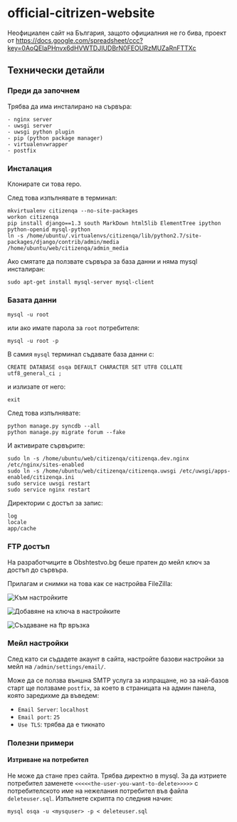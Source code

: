 official-citrizen-website
=========================

Неофициален сайт на България, защото официалния не го бива, проект от https://docs.google.com/spreadsheet/ccc?key=0AoQEIaPHnvx6dHVWTDJIUDBrN0FEOURzMUZaRnFTTXc


## Технически детайли


### Преди да започнем

Трябва да има инсталирано на сървъра:

    - nginx server
    - uwsgi server
    - uwsgi python plugin
    - pip (python package manager)
    - virtualenvwrapper
    - postfix
	
### Инсталация

Клонирате си това repo.

След това изпълнявате в терминал:

```
mkvirtualenv citizenqa --no-site-packages
workon citizenqa
pip install django==1.3 south MarkDown html5lib ElementTree ipython python-openid mysql-python
ln -s /home/ubuntu/.virtualenvs/citizenqa/lib/python2.7/site-packages/django/contrib/admin/media /home/ubuntu/web/citizenqa/admin_media
```

Ако смятате да ползвате сървъра за база данни и няма mysql инсталиран:

```
sudo apt-get install mysql-server mysql-client
```

### Базата данни
```
mysql -u root 
```

или ако имате парола за `root` потребителя:

```
mysql -u root -p
```

В самия `mysql` терминал съдавате база данни с:

```
CREATE DATABASE osqa DEFAULT CHARACTER SET UTF8 COLLATE utf8_general_ci ;
```
и излизате от него:

```
exit
```

След това  изпълнявате:

```
python manage.py syncdb --all
python manage.py migrate forum --fake
```

И активирате сървърите:

```
sudo ln -s /home/ubuntu/web/citizenqa/citizenqa.dev.nginx /etc/nginx/sites-enabled
sudo ln -s /home/ubuntu/web/citizenqa/citizenqa.uwsgi /etc/uwsgi/apps-enabled/citizenqa.ini
sudo service uwsgi restart
sudo service nginx restart
```

Директории с достъп за запис:

```
log
locale
app/cache
```

### FTP достъп

На разработчиците в Obshtestvo.bg беше пратен до мейл ключ за достъп до сървъра.

Прилагам и снимки на това как се настройва FileZilla:

![Към настройките](http://i41.tinypic.com/v62gi8.jpg)

![Добавяне на ключа в настройките](http://i42.tinypic.com/1d6xi.png)

![Създаване на ftp връзка](http://i43.tinypic.com/359ixht.png)

### Мейл настройки
След като си съдадете акаунт в сайта, настройте базови настройки за мейл на `/admin/settings/email/`.

Може да се ползва външна SMTP услуга за изпращане, но за най-базов старт ще ползваме `postfix`, за което
в страницата на админ панела, която заредихме да въведем:

 - `Email Server`: `localhost`
 - `Email port`: `25`
 - `Use TLS`: трябва да е тикнато

### Полезни примери

#### Изтриване на потребител
Не може да стане през сайта. Трябва директно в mysql. За да изтриете потребител
заменете `<<<<<the-user-you-want-to-delete>>>>>` с потребителското име на нежелания потребител във
файла `deleteuser.sql`. Изпълнете скрипта по следния начин:

```
mysql osqa -u <mysquser> -p < deleteuser.sql
```